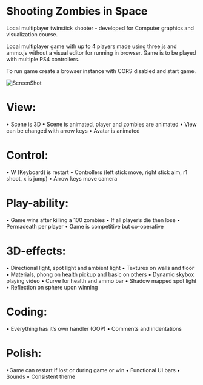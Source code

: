# Shooting Zombies in Space

Local multiplayer twinstick shooter - developed for Computer graphics and visualization course.

Local multiplayer game with up to 4 players made using three.js and ammo.js without a visual editor for running in browser. Game is to be played with multiple PS4 controllers. 

To run game create a browser instance with CORS disabled and start game.

![ScreenShot](https://github.com/wesleyearlstander/TwinStickShooter/blob/master/TwinStickShooter.PNG)

# View: 
  • Scene is 3D 
  • Scene is animated, player and zombies are animated 
  • View can be changed with arrow keys 
  • Avatar is animated 
# Control: 
  • W (Keyboard) is restart 
  • Controllers (left stick move, right stick aim, r1 shoot, x is jump) 
  • Arrow keys move camera 
# Play-ability: 
  • Game wins after killing a 100 zombies 
  • If all player’s die then lose 
  • Permadeath per player
  • Game is competitive but co-operative 
# 3D-effects: 
  • Directional light, spot light and ambient light 
  • Textures on walls and floor 
  • Materials, phong on health pickup and basic on others 
  • Dynamic skybox playing video 
  • Curve for health and ammo bar 
  • Shadow mapped spot light 
  • Reflection on sphere upon winning 
# Coding: 
  • Everything has it’s own handler (OOP) 
  • Comments and indentations 
# Polish: 
  •Game can restart if lost or during game or win 
  • Functional UI bars 
  • Sounds 
  • Consistent theme 
